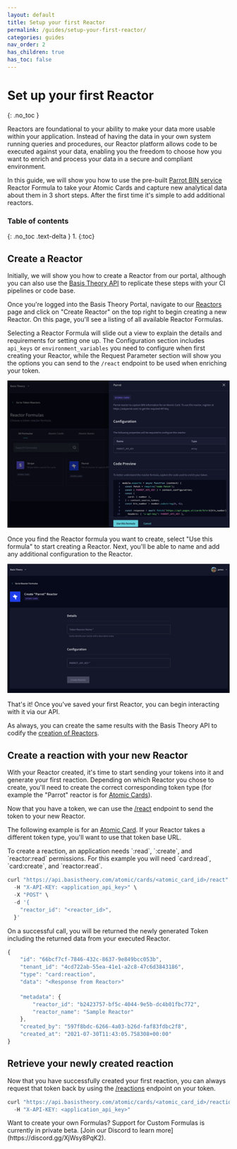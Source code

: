 ```yaml
---
layout: default
title: Setup your first Reactor
permalink: /guides/setup-your-first-reactor/
categories: guides
nav_order: 2
has_children: true
has_toc: false
---
```

# Set up your first Reactor
{: .no_toc }

Reactors are foundational to your ability to make your data more usable within your application. Instead of having the data in your own system running queries and procedures, our Reactor platform allows code to be executed against your data, enabling you the freedom to choose how you want to enrich and process your data in a secure and compliant environment.

In this guide, we will show you how to use the pre-built [Parrot BIN service](https://askparrot.com) Reactor Formula to take your Atomic Cards and capture new analytical data about them in 3 short steps. After the first time it's simple to add additional reactors.

### Table of contents
{: .no_toc .text-delta }
1. 
{:toc}

## Create a Reactor

Initially, we will show you how to create a Reactor from our portal, although you can also use the [Basis Theory API](https://docs.basistheory.com/#reactors) to replicate these steps with your CI pipelines or code base.

Once you're logged into the Basis Theory Portal, navigate to our [Reactors](https://portal.basistheory.com/reactors) page and click on "Create Reactor" on the top right to begin creating a new Reactor. On this page, you'll see a listing of all available Reactor Formulas.

Selecting a Reactor Formula will slide out a view to explain the details and requirements for setting one up. The Configuration section includes `api_keys` or `environment_variables` you need to configure when first creating your Reactor, while the Request Parameter section will show you the options you can send to the `/react` endpoint to be used when enriching your token.

![Screenshot of selecting a Reactor Formula](/assets/images/setup_first_reactor/token-reactor-formula.png)

Once you find the Reactor formula you want to create, select "Use this formula" to start creating a Reactor.  Next, you'll be able to name and add any additional configuration to the Reactor.

![Screenshot of create a Reactor](/assets/images/setup_first_reactor/create-reactor.png)

That's it! Once you've saved your first Reactor, you can begin interacting with it via our API.

<span class="base-alert info">
  <span>
    As always, you can create the same results with the Basis Theory API to codify the <a href="https://docs.basistheory.com/api-reference/#create-reactor">creation of Reactors</a>.
  </span>
</span>

## Create a reaction with your new Reactor

With your Reactor created, it's time to start sending your tokens into it and generate your first reaction. Depending on which Reactor you chose to create, you'll need to create the correct corresponding token type (for example the "Parrot" reactor is for [Atomic Cards](https://docs.basistheory.com/api-reference/#atomic-cards)).

Now that you have a token, we can use the [/react](https://docs.basistheory.com/api-reference/#create-an-atomic-card-reaction) endpoint to send the token to your new Reactor.

The following example is for an [Atomic Card](https://docs.basistheory.com/api-reference/#atomic-cards). If your Reactor takes a different token type, you'll want to use that token base URL.

<span class="base-alert warning">
  <span>
    To create a reaction, an application needs `<source_token_type>:read`, `<source_token_type>:create`, and `reactor:read` permissions. For this example you will need `card:read`, `card:create`, and `reactor:read`.
  </span>
</span>

```js
curl "https://api.basistheory.com/atomic/cards/<atomic_card_id>/react" \
  -H "X-API-KEY: <application_api_key>" \
  -X "POST" \
  -d '{
    "reactor_id": "<reactor_id>",
  }'
```

On a successful call, you will be returned the newly generated Token including the returned data from your executed Reactor.

```js
{
    "id": "66bcf7cf-7846-432c-8637-9e849bcc053b",
    "tenant_id": "4cd722ab-55ea-41e1-a2c8-47c6d3843186",
    "type": "card:reaction",
    "data": "<Response from Reactor>"

    "metadata": {
        "reactor_id": "b2423757-bf5c-4044-9e5b-dc4b01fbc772",
        "reactor_name": "Sample Reactor"
    },
    "created_by": "597f8bdc-6266-4a03-b26d-faf83fdbc2f8",
    "created_at": "2021-07-30T11:43:05.758308+00:00"
}
```

## Retrieve your newly created reaction

Now that you have successfully created your first reaction, you can always request that token back by using the [/reactions](https://docs.basistheory.com/api-reference/#get-an-atomic-card-reaction-token) endpoint on your token.

```js
curl "https://api.basistheory.com/atomic/cards/<atomic_card_id>/reactions/<reaction_token_id>" \
  -H "X-API-KEY: <application_api_key>"
```

<span class="base-alert info">
  <span>
    Want to create your own Formulas? Support for Custom Formulas is currently in private beta. [Join our Discord to learn more](https://discord.gg/XjWsy8PqK2).
  </span>
</span>
